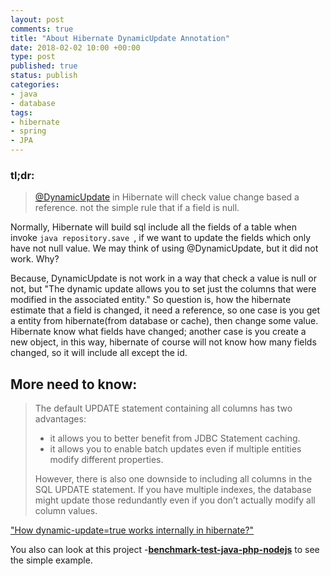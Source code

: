```yaml
---
layout: post
comments: true
title: "About Hibernate DynamicUpdate Annotation"
date: 2018-02-02 10:00 +00:00
type: post
published: true
status: publish
categories:
- java
- database
tags:
- hibernate
- spring
- JPA
---
```

### tl;dr:

>  [@DynamicUpdate](https://docs.jboss.org/hibernate/orm/5.2/userguide/html_single/Hibernate_User_Guide.html#pc-managed-state-dynamic-update) in Hibernate will check value change based a reference. not the simple rule that if a field is null.

Normally, Hibernate will build sql include all the fields of a table when invoke ```java repository.save ```, if we want to update the fields which only have not null value. We may think of using @DynamicUpdate, but it did not work. Why?

Because, DynamicUpdate is not work in a way that check a value is null or not, but "The dynamic update allows you to set just the columns that were modified in the associated entity." So question is, how the hibernate estimate that a field is changed, it need a reference, so one case is you get a entity from hibernate(from database or cache), then change some value. Hibernate know what fields have changed; another case is you create a new object, in this way, hibernate of course will not know how many fields changed, so it will include all except the id.

## More need to know:

> The default UPDATE statement containing all columns has two advantages:
>
> - it allows you to better benefit from JDBC Statement caching.
> - it allows you to enable batch updates even if multiple entities modify different properties.
>
> However, there is also one downside to including all columns in the SQL UPDATE statement. If you have multiple indexes, the database might update those redundantly even if you don’t actually modify all column values.
>

["How dynamic-update=true works internally in hibernate?"](https://stackoverflow.com/questions/41633250/how-dynamic-update-true-works-internally-in-hibernate)

You also can look at this project -[**benchmark-test-java-php-nodejs**](https://github.com/imhazige/benchmark-test-java-php-nodejs/tree/master/java/springboot) to see the simple example.